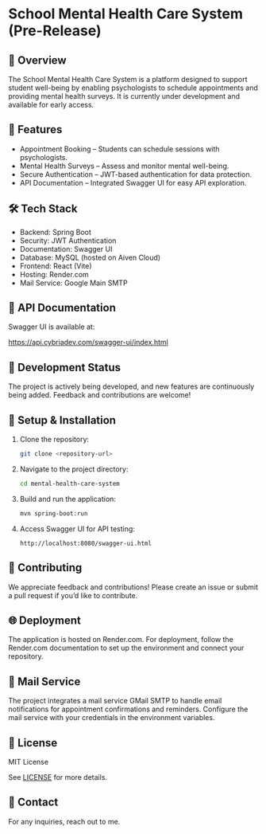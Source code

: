 
# School Mental Health Care System (Pre-Release)

## 📌 Overview  
The School Mental Health Care System is a platform designed to support student well-being by enabling psychologists to schedule appointments and providing mental health surveys. It is currently under development and available for early access.  

## 🚀 Features  
- Appointment Booking – Students can schedule sessions with psychologists.  
- Mental Health Surveys – Assess and monitor mental well-being.  
- Secure Authentication – JWT-based authentication for data protection.  
- API Documentation – Integrated Swagger UI for easy API exploration.  

## 🛠️ Tech Stack  
- Backend: Spring Boot  
- Security: JWT Authentication  
- Documentation: Swagger UI  
- Database: MySQL (hosted on Aiven Cloud)  
- Frontend: React (Vite)  
- Hosting: Render.com  
- Mail Service: Google Main SMTP

## 📖 API Documentation  
Swagger UI is available at:  

https://api.cybriadev.com/swagger-ui/index.html


## 🚧 Development Status  
The project is actively being developed, and new features are continuously being added. Feedback and contributions are welcome!  

## 🔧 Setup & Installation  
1. Clone the repository:  
   ```sh
   git clone <repository-url>
   ```
2. Navigate to the project directory:  
   ```sh
   cd mental-health-care-system
   ```
3. Build and run the application:  
   ```sh
   mvn spring-boot:run
   ```
4. Access Swagger UI for API testing:  
   ```
   http://localhost:8080/swagger-ui.html
   ```

## 🤝 Contributing  
We appreciate feedback and contributions! Please create an issue or submit a pull request if you’d like to contribute.  

## 🌐 Deployment
The application is hosted on Render.com. For deployment, follow the Render.com documentation to set up the environment and connect your repository.

## 📧 Mail Service
The project integrates a mail service GMail SMTP to handle email notifications for appointment confirmations and reminders. Configure the mail service with your credentials in the environment variables.

## 📜 License
MIT License  

See [LICENSE](../LICENSE) for more details.  

## 📩 Contact  
For any inquiries, reach out to me.  
